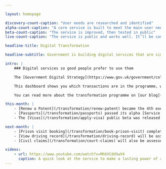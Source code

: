 ```yaml
---

layout: homepage

discovery-count-caption: "User needs are researched and identified"
alpha-count-caption: "A core service is built to meet the main user needs"
beta-count-caption: "The service is improved, then tested in public"
live-count-caption: "The service is public and works well. It’ll be continually improved to meet user needs"

headline-title: Digital Transformation

headline-subtitle: Government is building digital services that are simpler, clearer and faster to use. We’re starting with these 25 services. You can follow our progress on this page.

intro: |
    ### Digital services so good people prefer to use them

    The [Government Digital Strategy](https://www.gov.uk/government/collections/government-digital-strategy-reports-and-research) and [departmental digital strategies](https://www.gov.uk/government/collections/government-digital-strategy-reports-and-research#departmental-digital-strategies) commit us to the redesigning and rebuilding of 25 significant ‘exemplar’ services. We’re going to make them simpler, clearer and faster to use. All these are to meet the [Digital By Default Service Standard](https://www.gov.uk/service-manual/digital-by-default) by April 2014 and be completed by March 2015.

    This dashboard shows you which transactions are in the programme, what progress is being made, and the estimated scale of the digital service.

    You can read more about the transformation programme on [our blog](https://digitaltransformation.blog.gov.uk/).

this-month: |
    - [Renew a Patent](/transformation/renew-patent) became the 4th exemplar service to go live
    - [Passports](/transformation/passports) passed its alpha [Service Standard](https://www.gov.uk/service-manual/digital-by-default) assessment and the team can now begin work on the beta
    - The [Visas](/transformation/apply-visa) public beta was released

next-month: |
    - [Prison visit booking](/transformation/book-prison-visit) completes its beta phase and will have a [Service Standard](https://www.gov.uk/service-manual/digital-by-default) assessment before going live
    - [View driving record](/transformation/driving-record) will be assessed to see if it has met the Digital by Default [criteria](https://www.gov.uk/service-manual/digital-by-default) to go live
    - [Civil claims](/transformation/court-claims) will also be assessed to see if it has met the Digital by Default [criteria](https://www.gov.uk/service-manual/digital-by-default) to go live

videos:
    - url: https://www.youtube.com/watch?v=MhbVCddSwV4
      caption: A quick look at the service to make a lasting power of attorney, which went live in May, 2014
---
```



